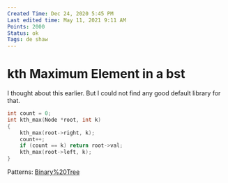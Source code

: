 ```yaml
---
Created Time: Dec 24, 2020 5:45 PM
Last edited time: May 11, 2021 9:11 AM
Points: 2000
Status: ok
Tags: de shaw
---
```


# kth Maximum Element in a bst

I thought about this earlier. But I could not find any good default library for that. 
```cpp
int count = 0; 
int kth_max(Node *root, int k)
{
	kth_max(root->right, k); 
	count++;
	if (count == k) return root->val;
	kth_max(root->left, k); 
}
```
Patterns: [Binary%20Tree](patterns/Binary%20Tree.md)